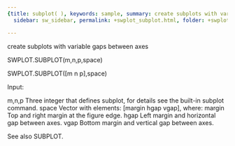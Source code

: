 ```yaml
---
{title: subplot( ), keywords: sample, summary: create subplots with variable gaps between axes,
  sidebar: sw_sidebar, permalink: +swplot_subplot.html, folder: +swplot, mathjax: 'true'}

---
```

  create subplots with variable gaps between axes
 
  SWPLOT.SUBPLOT(m,n,p,space)
 
  SWPLOT.SUBPLOT([m n p],space)
 
  Input:
 
  m,n,p     Three integer that defines subplot, for details see the
            built-in subplot command.
  space     Vector with elements: [margin hgap vgap], where:
                margin  Top and right margin at the figure edge.
                hgap    Left margin and horizontal gap between axes.
                vgap    Bottom margin and vertical gap between axes.
 
  See also SUBPLOT.
 
